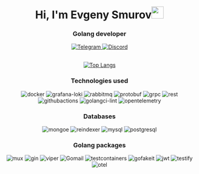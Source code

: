 <div id="header" align="center">
  <h1>Hi, I'm Evgeny Smurov<img src="https://github.com/blackcater/blackcater/raw/main/images/Hi.gif" height="32"/></h1>
  <h3>Golang developer</h3>
  <a href="https://t.me/sociopathevgen">
    <img alt="Telegram" href="t.me/sociopathevgen" src="https://img.shields.io/badge/%20%40sociopathevgen-telegram-blue?style=for-the-badge&logo=telegram">
  </a>
  <a href="https://discordapp.com/users/336917784661458963">
    <img alt="Discord" src="https://img.shields.io/badge/ewgen-discord-black?style=for-the-badge&logo=discord&logoColor=white&labelColor=black">
  </a>
</div>
</br>

<div class="about" align=center>

<div id="pl">

[![Top Langs](https://github-readme-stats.vercel.app/api/top-langs/?username=ewvwgen)](https://github.com/anuraghazra/github-readme-stats)
  
</div>

  <h3>Technologies used</h3>
  <img alt="docker" src="https://img.shields.io/badge/Docker-blue?style=for-the-badge">
  <img alt="grafana-loki" src="https://img.shields.io/badge/grafana-loki-orange?style=for-the-badge">
  <img alt="rabbitmq" src="https://img.shields.io/badge/rabbitMQ-orange?style=for-the-badge">
  <img alt="protobuf" src="https://img.shields.io/badge/protobuf-lightgray?style=for-the-badge">
  <img alt="grpc" src="https://img.shields.io/badge/grpc-aquamarine?style=for-the-badge">
  <img alt="rest" src="https://img.shields.io/badge/restAPI-lightblue?style=for-the-badge">
  <img alt="githubactions" src="https://img.shields.io/badge/GitHub%20Actions-lightgray?style=for-the-badge">
  <img alt="golangci-lint" src="https://img.shields.io/badge/golangci--lint-lightblue?style=for-the-badge">
  <img alt="opentelemetry" src="https://img.shields.io/badge/opentelemetry-728FCE?style=for-the-badge">
   
  <h3>Databases</h3>
  <img alt="mongoe" src="https://img.shields.io/badge/mongoDB-darkgreen?style=for-the-badge">
  <img alt="reindexer" src="https://img.shields.io/badge/reindexer-gray?style=for-the-badge">
  <img alt="mysql" src="https://img.shields.io/badge/mysql-lightblue?style=for-the-badge">
  <img alt="postgresql" src="https://img.shields.io/badge/postgresql-728FCE?style=for-the-badge">
  
  <h3>Golang packages</h3>
  <img alt="mux" src="https://img.shields.io/badge/gorilla/mux-gray?style=for-the-badge">
  <img alt="gin" src="https://img.shields.io/badge/Gin--Gonic-blue?style=for-the-badge">
  <img alt="viper" src="https://img.shields.io/badge/viper-green?style=for-the-badge">
  <img alt="Gomail" src="https://img.shields.io/badge/Gomail-gray?style=for-the-badge">
  <img alt="testcontainers" src="https://img.shields.io/badge/testcontainers-aquamarine?style=for-the-badge">
  <img alt="gofakeit" src="https://img.shields.io/badge/gofakeit-orange?style=for-the-badge">
  <img alt="jwt" src="https://img.shields.io/badge/jwt-black?style=for-the-badge">
  <img alt="testify" src="https://img.shields.io/badge/testify-gray?style=for-the-badge">
  <img alt="otel" src="https://img.shields.io/badge/otel-728FCE?style=for-the-badge">
</div>
